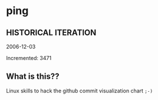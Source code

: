 # ping

## HISTORICAL ITERATION
2006-12-03

Incremented: 3471

## What is this?? 
Linux skills to hack the github commit visualization chart `;-)`
